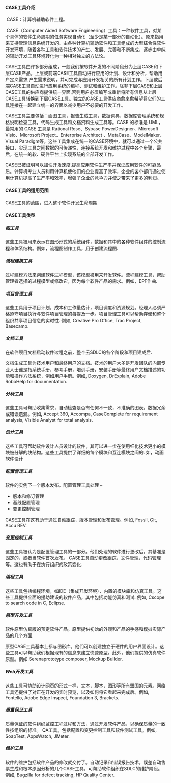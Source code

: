 #### CASE工具介绍

​		CASE：计算机辅助软件工程。		

​		CASE（Computer Aided Software Engineering）工具：一种软件工具，对某个具体的软件生命周期的任务实现自动化（至少是某一部分的自动化）。原来指用来支持管理信息系统开发的、由各种计算机辅助软件和工具组成的大型综合性软件开发环境，随着各种工具和软件技术的产生、发展、完善和不断集成，逐步由单纯的辅助开发工具环境转化为一种相对独立的方法论。

​		CASE工具由许多部分组成，一般我们按软件开发的不同阶段分为上层CASE和下层CASE产品。上层或前端CASE工具自动进行应用的计划、设计和分析，帮助用户定义需求,产生需求说明，并可完成与应用开发相关的所有计划工作。下层或后端CASE工具自动进行应用系统的编程、测试和维护工作。除非下层CASE和上层CASE工具的供应商提供统一界面,否则用户必须编写或重新将所有信息从上层CASE工具转换到下层CASE工具。独立的CASE工具供应商愈来愈希望将它们的工具连接在一起建立统一的界面以减少用户不必要的开发工作。

​		CASE工具主要包括：画图工具，报告生成工具，数据词典、数据库管理系统和规格说明检查工具，代码生成工具和文档资料生成工具等。CASE 的标准是 UML，最常用的 CASE 工具是 Rational Rose、Sybase PowerDesigner、Microsoft Visio、Microsoft Project、Enterprise Architect 、MetaCase、ModelMaker、Visual Paradigm等。这些工具集成在统一的CASE环境中，就可以通过一个公共接口，实现工具之间数据的可传递性，连接系统开发和维护过程中各个步骤，最后，在统一的软、硬件平台上实现系统的全部开发工作。

​		CASE已被证明可以加快开发速度,提高应用软件生产率并保证应用软件的可靠品质。计算机专业人员利用计算机使他们的企业提高了效率，企业的各个部门通过使用计算机提高了生产率和效率，增强了企业的竞争力并使之带来了更多的利润。

#### CASE工具的适用范围

CASE工具的范围，进入整个软件开发生命周期.

#### CASE工具类型

##### 图工具

这些工具被用来表示在图形形式的系统组件，数据和其中的各种软件组件的控制流程和体系结构。例如，流程图制作工具，用于创建流程图.

##### 流程建模工具

过程建模方法来创建软件过程模型，该模型被用来开发软件。流程建模工具，帮助管理者选择的过程模型或修改它，因为每个软件产品的需求。例如，EPF作曲.

##### 项目管理工具

这些工具用于项目计划，成本和工作量估计，项目调度和资源规划。经理人必须严格遵守项目执行与软件项目管理的每提及一步。项目管理工具可以帮助存储和整个组织共享项目信息的实时性. 例如, Creative Pro Office, Trac Project, Basecamp.

##### 文档工具

在软件项目文档启动软件过程之前，整个云SDLC的各个阶段和项目建成后.

文档生成工具为技术用户和最终用户的文档。技术的用户大多是开发团队的内部专业人士谁是指系统手册，参考手册，培训手册，安装手册等最终用户文档描述的功能和操作方法系统，例如用户手册。例如, Doxygen, DrExplain, Adobe RoboHelp for documentation.

##### 分析工具

这些工具可帮助收集需求，自动检查是否有任何不一致，不准确的图表，数据冗余或错误遗漏。例如, Accept 360, Accompa, CaseComplete for requirement analysis, Visible Analyst for total analysis.

##### 设计工具

这些工具可帮助软件设计人员设计的软件，其可以进一步在使用细化技术更小的模块被分解的块结构。这些工具提供了详细的每个模块和互连模块之间的. 如，动画软件设计

##### 配置管理工具

软件的实例下一个版本发布。配置管理工具处理 –

- 版本和修订管理
- 基线配置管理
- 变更控制管理

CASE工具在这有助于通过自动跟踪，版本管理和发布管理。例如, Fossil, Git, Accu REV.

##### 变更控制工具

这些工具被认为是配置管理工具的一部分。他们处理的软件进行更改后，其基准是固定的，或者当软件首次发布。 CASE工具自动更改跟踪，文件管理，代码管理等。这也有助于在执行组织的政策变化.

##### 编程工具

这些工具包括编程环境，如IDE（集成开发环境），内置的模块库和仿真工具。这些工具提供全面的援助建设的软件产品，其中包括功能仿真和测试. 例如, Cscope to search code in C, Eclipse.

##### 原型开发工具

软件原型仿真版的预定软件产品。原型提供初始的外观和产品的手感和模拟实际产品的几个方面.

原型CASE工具基本上都与图形库。他们可以创建独立于硬件的用户界面设计。这些工具可以帮助我们根据现有的信息来建立快速原型。此外，他们提供的仿真软件原型。例如.Serenaprototype composer, Mockup Builder.

##### Web开发工具

这些工具可协助设计网页的形式一样，文本，脚本，图形等所有盟国的元素。网络工具还提供了对正在开发的实时预览，以及如何将它看起来完成后。例如, Fontello, Adobe Edge Inspect, Foundation 3, Brackets.

##### 质量保证工具

质量保证的软件组织监控工程过程和方法，通过开发软件产品，以确保质量的一致性按组织的标准。 QA工具，包括配置和变更控制工具和软件测试工具。例如, SoapTest, AppsWatch, JMeter.

##### 维护工具

软件的维护包括软件产品的修改就交付了。自动记录和错误报告技术，误差自动售票生成和根本原因分析的几个CASE工具，可帮助软件组织在SDLC的维护阶段。例如, Bugzilla for defect tracking, HP Quality Center.

